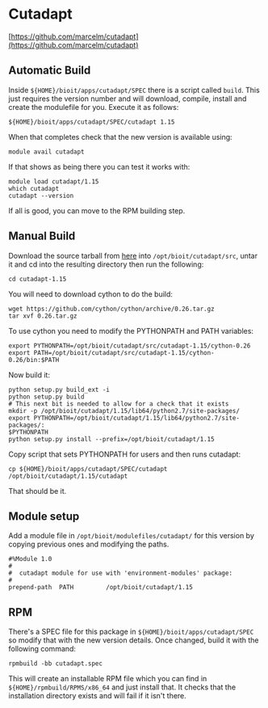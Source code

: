 # Cutadapt

[https://github.com/marcelm/cutadapt](https://github.com/marcelm/cutadapt)

## Automatic Build

Inside `${HOME}/bioit/apps/cutadapt/SPEC` there is a script called `build`. This just requires the version number and will download, compile, install and create the modulefile for you. Execute it as follows:

    ${HOME}/bioit/apps/cutadapt/SPEC/cutadapt 1.15

When that completes check that the new version is available using:

    module avail cutadapt

If that shows as being there you can test it works with:

    module load cutadapt/1.15
    which cutadapt
    cutadapt --version

If all is good, you can move to the RPM building step.

## Manual Build

Download the source tarball from [here](https://github.com/marcelm/cutadapt/archive/v1.15.tar.gz) into `/opt/bioit/cutadapt/src`, untar it and cd into the resulting directory then run the following:

    cd cutadapt-1.15

You will need to download cython to do the build:

    wget https://github.com/cython/cython/archive/0.26.tar.gz
    tar xvf 0.26.tar.gz

To use cython you need to modify the PYTHONPATH and PATH variables:

    export PYTHONPATH=/opt/bioit/cutadapt/src/cutadapt-1.15/cython-0.26
    export PATH=/opt/bioit/cutadapt/src/cutadapt-1.15/cython-0.26/bin:$PATH

Now build it:

    python setup.py build_ext -i
    python setup.py build
    # This next bit is needed to allow for a check that it exists
    mkdir -p /opt/bioit/cutadapt/1.15/lib64/python2.7/site-packages/
    export PYTHONPATH=/opt/bioit/cutadapt/1.15/lib64/python2.7/site-packages/:
    $PYTHONPATH
    python setup.py install --prefix=/opt/bioit/cutadapt/1.15

Copy script that sets PYTHONPATH for users and then runs cutadapt:

    cp ${HOME}/bioit/apps/cutadapt/SPEC/cutadapt /opt/bioit/cutadapt/1.15/cutadapt

That should be it.

## Module setup

Add a module file in `/opt/bioit/modulefiles/cutadapt/` for this version by copying previous ones and modifying the paths.

    #%Module 1.0
    #
    #  cutadapt module for use with 'environment-modules' package:
    #
    prepend-path  PATH         /opt/bioit/cutadapt/1.15

## RPM

There's a SPEC file for this package in `${HOME}/bioit/apps/cutadapt/SPEC` so modify that with the new version details. Once changed, build it with the following command:

    rpmbuild -bb cutadapt.spec

This will create an installable RPM file which you can find in `${HOME}/rpmbuild/RPMS/x86_64` and just install that. It checks that the installation directory exists and will fail if it isn't there.
